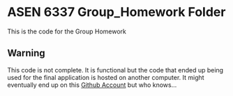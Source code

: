 # ASEN 6337 Group_Homework Folder

This is the code for the Group Homework

## Warning

This code is not complete. It is functional but the code that ended up being used for the final application is hosted on another computer. It might eventually end up on this [Github Account](https://github.com/ssriceboat) but who knows...